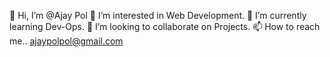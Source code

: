 👋 Hi, I’m @Ajay Pol
👀 I’m interested in Web Development.
🌱 I’m currently learning Dev-Ops.
💞️ I’m looking to collaborate on Projects.
📫 How to reach me.. ajaypolpol@gmail.com
